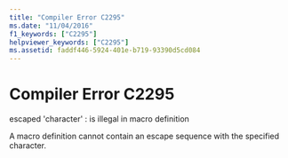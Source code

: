 ```yaml
---
title: "Compiler Error C2295"
ms.date: "11/04/2016"
f1_keywords: ["C2295"]
helpviewer_keywords: ["C2295"]
ms.assetid: faddf446-5924-401e-b719-93390d5cd084
---
```

# Compiler Error C2295

escaped 'character' : is illegal in macro definition

A macro definition cannot contain an escape sequence with the specified character.
